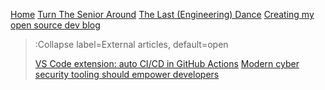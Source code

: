 [Home](/)
[Turn The Senior Around](/docs/2020-11-02-turn-the-senior-around)
[The Last (Engineering) Dance](/docs/2020-07-09-last-dance)
[Creating my open source dev blog](/docs/2020-05-02-my-open-source-blog)

> :Collapse label=External articles, default=open
>
> [VS Code extension: auto CI/CD in GitHub Actions](https://medium.com/@shaimendel/vs-code-extension-auto-ci-cd-in-github-actions-4f17cf61f7f7)
> [Modern cyber security tooling should empower developers](https://medium.com/@shaimendel/modern-cyber-security-tooling-should-empower-developers-636f390d3607)

<br><br>

